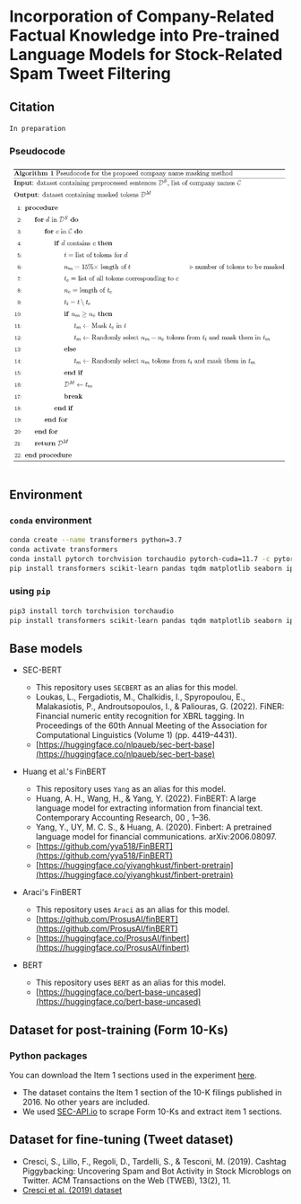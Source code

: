 # Incorporation of Company-Related Factual Knowledge into Pre-trained Language Models for Stock-Related Spam Tweet Filtering

## Citation
```
In preparation
```

### Pseudocode
![pseudocode](./assets/pseudocode.jpg)

## Environment 
### `conda` environment
```bash
conda create --name transformers python=3.7
conda activate transformers
conda install pytorch torchvision torchaudio pytorch-cuda=11.7 -c pytorch -c nvidia 
pip install transformers scikit-learn pandas tqdm matplotlib seaborn ipython nltk
```

### using `pip`
```bash
pip3 install torch torchvision torchaudio
pip install transformers scikit-learn pandas tqdm matplotlib seaborn ipython nltk
```

## Base models
* SEC-BERT
	- This repository uses `SECBERT` as an alias for this model.
	- Loukas, L., Fergadiotis, M., Chalkidis, I., Spyropoulou, E., Malakasiotis, P., Androutsopoulos, I., & Paliouras, G. (2022). FiNER: Financial numeric entity recognition for XBRL tagging. In Proceedings of the 60th Annual Meeting of the Association for Computational Linguistics (Volume 1) (pp. 4419–4431).
	- [https://huggingface.co/nlpaueb/sec-bert-base](https://huggingface.co/nlpaueb/sec-bert-base)

* Huang et al.'s FinBERT
	- This repository uses `Yang` as an alias for this model.
	- Huang, A. H., Wang, H., & Yang, Y. (2022). FinBERT: A large language model for extracting information from financial text. Contemporary Accounting Research, 00 , 1–36.
	- Yang, Y., UY, M. C. S., & Huang, A. (2020). Finbert: A pretrained language model for financial communications. arXiv:2006.08097.
	- [https://github.com/yya518/FinBERT](https://github.com/yya518/FinBERT)
	- [https://huggingface.co/yiyanghkust/finbert-pretrain](https://huggingface.co/yiyanghkust/finbert-pretrain)

* Araci's FinBERT
	- This repository uses `Araci` as an alias for this model.
	- [https://github.com/ProsusAI/finBERT](https://github.com/ProsusAI/finBERT)
	- [https://huggingface.co/ProsusAI/finbert](https://huggingface.co/ProsusAI/finbert)

* BERT
	- This repository uses `BERT` as an alias for this model.
	- [https://huggingface.co/bert-base-uncased](https://huggingface.co/bert-base-uncased)

## Dataset for post-training (Form 10-Ks)

### Python packages
You can download the Item 1 sections used in the experiment [here](https://github.com/sophia-jihye/Incorporation_of_Company-related_Factual_Knowledge_into_Pretrained_Language_Models/tree/main/SEC-API.io).
- The dataset contains the Item 1 section of the 10-K filings published in 2016. No other years are included.
- We used <a href="https://sec-api.io">SEC-API.io</a> to scrape Form 10-Ks and extract item 1 sections.


## Dataset for fine-tuning (Tweet dataset) 
* Cresci, S., Lillo, F., Regoli, D., Tardelli, S., & Tesconi, M. (2019). Cashtag Piggybacking: Uncovering Spam and Bot Activity in Stock Microblogs on Twitter. ACM Transactions on the Web (TWEB), 13(2), 11.
* [Cresci et al. (2019) dataset](https://zenodo.org/record/2686862#.Yi2D4nrP23A)
